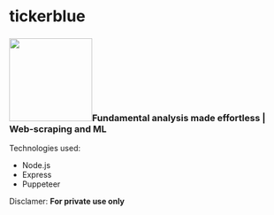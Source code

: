 # tickerblue
<h3><img src="https://firebasestorage.googleapis.com/v0/b/tickeroid.appspot.com/o/logo.png?alt=media&token=9404e973-e329-4bb1-bba1-04d2a4f3d5e7" width="150"/>Fundamental analysis made effortless | Web-scraping and ML</h3>
<p>Technologies used:</p>
<ul>
    <li>Node.js</li>
    <li>Express</li>
    <li>Puppeteer</li>
</ul>

<p>Disclamer: <strong>For private use only</strong></p>